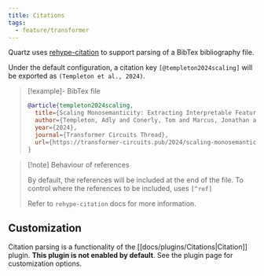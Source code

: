 ```yaml
---
title: Citations
tags:
  - feature/transformer
---
```


Quartz uses [rehype-citation](https://github.com/timlrx/rehype-citation) to support parsing of a BibTex bibliography file.

Under the default configuration, a citation key `[@templeton2024scaling]` will be exported as `(Templeton et al., 2024)`.

> [!example]- BibTex file
>
> ```bib title="bibliography.bib"
> @article{templeton2024scaling,
>   title={Scaling Monosemanticity: Extracting Interpretable Features from Claude 3 Sonnet},
>   author={Templeton, Adly and Conerly, Tom and Marcus, Jonathan and Lindsey, Jack and Bricken, Trenton and Chen, Brian and Pearce, Adam and Citro, Craig and Ameisen, Emmanuel and Jones, Andy and Cunningham, Hoagy and Turner, Nicholas L and McDougall, Callum and MacDiarmid, Monte and Freeman, C. Daniel and Sumers, Theodore R. and Rees, Edward and Batson, Joshua and Jermyn, Adam and Carter, Shan and Olah, Chris and Henighan, Tom},
>   year={2024},
>   journal={Transformer Circuits Thread},
>   url={https://transformer-circuits.pub/2024/scaling-monosemanticity/index.html}
> }
> ```

> [!note] Behaviour of references
>
> By default, the references will be included at the end of the file. To control where the references to be included, uses `[^ref]`
>
> Refer to `rehype-citation` docs for more information.

## Customization

Citation parsing is a functionality of the [[docs/plugins/Citations|Citation]] plugin. **This plugin is not enabled by default**. See the plugin page for customization options.
